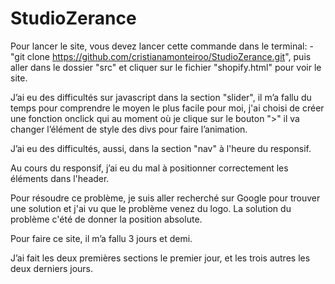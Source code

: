# StudioZerance
Pour lancer le site, vous devez lancer cette commande dans le terminal:
    - "git clone https://github.com/cristianamonteiroo/StudioZerance.git", puis aller dans le dossier "src" et cliquer sur le fichier "shopify.html" pour voir le site.

J’ai eu des difficultés sur javascript dans la section "slider", il m’a fallu du temps pour comprendre le moyen le plus facile pour moi, j'ai choisi de créer une fonction onclick qui au moment où je clique sur le bouton ">" il va changer l’élément de style des divs pour faire l’animation.

J’ai eu des difficultés, aussi, dans la section "nav" à l'heure du responsif.

Au cours du responsif, j’ai eu du mal à positionner correctement les éléments dans l'header.

Pour résoudre ce problème, je suis aller recherché sur Google pour trouver une solution et j'ai vu que le problème venez du logo. La solution du problème c'été de donner la position absolute.

Pour faire ce site, il m’a fallu 3 jours et demi.

J’ai fait les deux premières sections le premier jour, et les trois autres les deux derniers jours.
